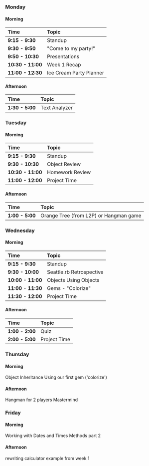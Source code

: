 ### Monday
#### Morning

| Time              | Topic                   |
:-------------------|:------------------------|
| **9:15 - 9:30**   | Standup                 |
| **9:30 - 9:50**   | "Come to my party!"     |
| **9:50 - 10:30**  | Presentations           |
| **10:30 - 11:00** | Week 1 Recap            |
| **11:00 - 12:30** | Ice Cream Party Planner | 

#### Afternoon

| Time            | Topic         |
:-----------------|:--------------|
| **1:30 - 5:00** | Text Analyzer |

### Tuesday
#### Morning
| Time              | Topic           |
:-------------------|:----------------|
| **9:15 - 9:30**   | Standup         |
| **9:30 - 10:30**  | Object Review   |
| **10:30 - 11:00** | Homework Review |
| **11:00 - 12:00** | Project Time    |

#### Afternoon

| Time            | Topic                                  |
:-----------------|:---------------------------------------|
| **1:00 - 5:00** | Orange Tree (from L2P) or Hangman game |

### Wednesday
#### Morning
| Time              | Topic                    |
:-------------------|:-------------------------|
| **9:15 - 9:30**   | Standup                  |
| **9:30 - 10:00**  | Seattle.rb Retrospective |
| **10:00 - 11:00** | Objects Using Objects    |
| **11:00 - 11:30** | Gems - "Colorize"        |
| **11:30 - 12:00** | Project Time             |

#### Afternoon

| Time            | Topic        |
:-----------------|:-------------|
| **1:00 - 2:00** | Quiz         |
| **2:00 - 5:00** | Project Time |


### Thursday
#### Morning
Object Inheritance
Using our first gem ('colorize')

#### Afternoon
Hangman for 2 players
Mastermind

### Friday
#### Morning
Working with Dates and Times
Methods part 2

#### Afternoon 
rewriting calculator example from week 1